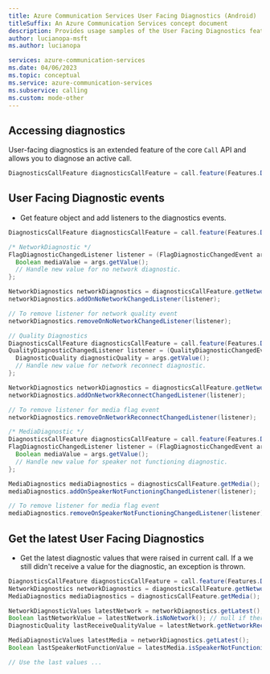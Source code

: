 ```yaml
---
title: Azure Communication Services User Facing Diagnostics (Android)
titleSuffix: An Azure Communication Services concept document
description: Provides usage samples of the User Facing Diagnostics feature Android Native.
author: lucianopa-msft
ms.author: lucianopa

services: azure-communication-services
ms.date: 04/06/2023
ms.topic: conceptual
ms.service: azure-communication-services
ms.subservice: calling
ms.custom: mode-other
---
```


## Accessing diagnostics

User-facing diagnostics is an extended feature of the core `Call` API and allows you to diagnose an active call.

```java
DiagnosticsCallFeature diagnosticsCallFeature = call.feature(Features.DIAGNOSTICS_CALL);
```

## User Facing Diagnostic events

- Get feature object and add listeners to the diagnostics events.

```java
DiagnosticsCallFeature diagnosticsCallFeature = call.feature(Features.DIAGNOSTICS_CALL);

/* NetworkDiagnostic */
FlagDiagnosticChangedListener listener = (FlagDiagnosticChangedEvent args) -> {
  Boolean mediaValue = args.getValue();
  // Handle new value for no network diagnostic.
};

NetworkDiagnostics networkDiagnostics = diagnosticsCallFeature.getNetworkDiagnostics();
networkDiagnostics.addOnNoNetworkChangedListener(listener);

// To remove listener for network quality event
networkDiagnostics.removeOnNoNetworkChangedListener(listener);

// Quality Diagnostics
DiagnosticsCallFeature diagnosticsCallFeature = call.feature(Features.DIAGNOSTICS_CALL);
QualityDiagnosticChangedListener listener = (QualityDiagnosticChangedEvent args) -> {
  DiagnosticQuality diagnosticQuality = args.getValue();
  // Handle new value for network reconnect diagnostic.
};

NetworkDiagnostics networkDiagnostics = diagnosticsCallFeature.getNetworkDiagnostics();
networkDiagnostics.addOnNetworkReconnectChangedListener(listener);

// To remove listener for media flag event
networkDiagnostics.removeOnNetworkReconnectChangedListener(listener);

/* MediaDiagnostic */
DiagnosticsCallFeature diagnosticsCallFeature = call.feature(Features.DIAGNOSTICS_CALL);
FlagDiagnosticChangedListener listener = (FlagDiagnosticChangedEvent args) -> {
  Boolean mediaValue = args.getValue();
  // Handle new value for speaker not functioning diagnostic.
};

MediaDiagnostics mediaDiagnostics = diagnosticsCallFeature.getMedia();
mediaDiagnostics.addOnSpeakerNotFunctioningChangedListener(listener);

// To remove listener for media flag event
mediaDiagnostics.removeOnSpeakerNotFunctioningChangedListener(listener);

```

## Get the latest User Facing Diagnostics

- Get the latest diagnostic values that were raised in current call. If a we still didn't receive a value for the diagnostic, an exception is thrown.

```java
DiagnosticsCallFeature diagnosticsCallFeature = call.feature(Features.DIAGNOSTICS_CALL);
NetworkDiagnostics networkDiagnostics = diagnosticsCallFeature.getNetwork();
MediaDiagnostics mediaDiagnostics = diagnosticsCallFeature.getMedia();

NetworkDiagnosticValues latestNetwork = networkDiagnostics.getLatest();
Boolean lastNetworkValue = latestNetwork.isNoNetwork(); // null if there isn't a value for this diagnostic.
DiagnosticQuality lastReceiveQualityValue = latestNetwork.getNetworkReceiveQuality(); //  UNKNOWN if there isn't a value for this diagnostic.

MediaDiagnosticValues latestMedia = networkDiagnostics.getLatest();
Boolean lastSpeakerNotFunctionValue = latestMedia.isSpeakerNotFunctioning(); // null if there isn't a value for this diagnostic.

// Use the last values ...

```
